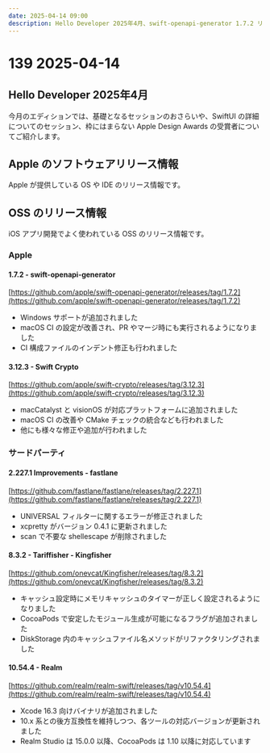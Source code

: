 ```yaml
---
date: 2025-04-14 09:00
description: Hello Developer 2025年4月、swift-openapi-generator 1.7.2 リリース、Kingfisher 8.3.2 リリース、Realm 10.54.4 リリース、ほか
---
```

# 139 2025-04-14

## Hello Developer 2025年4月

今月のエディションでは、基礎となるセッションのおさらいや、SwiftUI の詳細についてのセッション、枠にはまらない Apple Design Awards の受賞者についてご紹介します。

## Apple のソフトウェアリリース情報

Apple が提供している OS や IDE のリリース情報です。

## OSS のリリース情報

iOS アプリ開発でよく使われている OSS のリリース情報です。

### Apple

#### 1.7.2 - swift-openapi-generator

[https://github.com/apple/swift-openapi-generator/releases/tag/1.7.2](https://github.com/apple/swift-openapi-generator/releases/tag/1.7.2)

- Windows サポートが追加されました
- macOS CI の設定が改善され、PR やマージ時にも実行されるようになりました
- CI 構成ファイルのインデント修正も行われました

#### 3.12.3 - Swift Crypto

[https://github.com/apple/swift-crypto/releases/tag/3.12.3](https://github.com/apple/swift-crypto/releases/tag/3.12.3)

- macCatalyst と visionOS が対応プラットフォームに追加されました
- macOS CI の改善や CMake チェックの統合なども行われました
- 他にも様々な修正や追加が行われました

### サードパーティ

#### 2.227.1 Improvements - fastlane

[https://github.com/fastlane/fastlane/releases/tag/2.227.1](https://github.com/fastlane/fastlane/releases/tag/2.227.1)

- UNIVERSAL フィルターに関するエラーが修正されました
- xcpretty がバージョン 0.4.1 に更新されました
- scan で不要な shellescape が削除されました

#### 8.3.2 - Tariffisher - Kingfisher

[https://github.com/onevcat/Kingfisher/releases/tag/8.3.2](https://github.com/onevcat/Kingfisher/releases/tag/8.3.2)

- キャッシュ設定時にメモリキャッシュのタイマーが正しく設定されるようになりました
- CocoaPods で安定したモジュール生成が可能になるフラグが追加されました
- DiskStorage 内のキャッシュファイル名メソッドがリファクタリングされました

#### 10.54.4 - Realm

[https://github.com/realm/realm-swift/releases/tag/v10.54.4](https://github.com/realm/realm-swift/releases/tag/v10.54.4)

- Xcode 16.3 向けバイナリが追加されました
- 10.x 系との後方互換性を維持しつつ、各ツールの対応バージョンが更新されました
- Realm Studio は 15.0.0 以降、CocoaPods は 1.10 以降に対応しています
